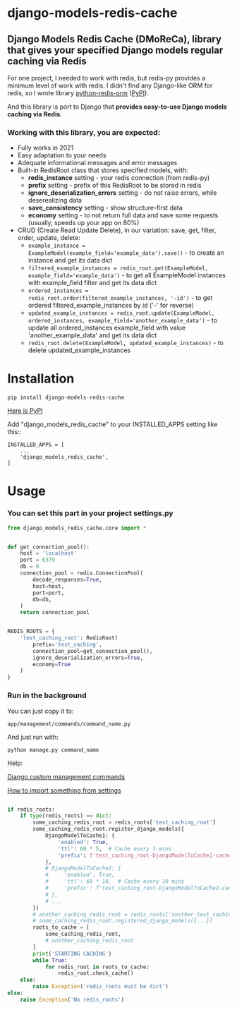 # django-models-redis-cache

## **Django Models Redis Cache (DMoReCa), library that gives your specified Django models regular caching via Redis**

For one project, I needed to work with redis, but redis-py provides a minimum level of work with redis. I didn't find any Django-like ORM for redis, so I wrote library [python-redis-orm](https://github.com/gh0st-work/python_redis_orm/) ([PyPI](https://pypi.org/project/python-redis-orm/)).

And this library is port to Django that **provides easy-to-use Django models caching via Redis**.

### Working with this library, you are expected:

- Fully works in 2021
- Easy adaptation to your needs
- Adequate informational messages and error messages
- Built-in RedisRoot class that stores specified models, with:
    - **redis_instance** setting - your redis connection (from redis-py)
    - **prefix** setting - prefix of this RedisRoot to be stored in redis
    - **ignore_deserialization_errors** setting - do not raise errors, while deserealizing data
    - **save_consistency** setting - show structure-first data
    - **economy** setting - to not return full data and save some requests (usually, speeds up your app on 80%)
- CRUD (Create Read Update Delete), in our variation: save, get, filter, order, update, delete:
    - `example_instance = ExampleModel(example_field='example_data').save()` - to create an instance and get its data dict
    - `filtered_example_instances = redis_root.get(ExampleModel, example_field='example_data')` - to get all ExampleModel instances with example_field filter and get its data dict
    - `ordered_instances = redis_root.order(filtered_example_instances, '-id')` - to get ordered filtered_example_instances by id ('-' for reverse)
    - `updated_example_instances = redis_root.update(ExampleModel, ordered_instances, example_field='another_example_data')` - to update all ordered_instances example_field with value 'another_example_data' and get its data dict
    - `redis_root.delete(ExampleModel, updated_example_instances)` - to delete updated_example_instances


# Installation
`pip install django-models-redis-cache`

[Here is PyPI](https://pypi.org/project/django-models-redis-cache/)

Add "django_models_redis_cache" to your INSTALLED_APPS setting like this::

    INSTALLED_APPS = [
        ...
        'django_models_redis_cache',
    ]

# Usage

### You can set this part in your project settings.py

```python
from django_models_redis_cache.core import *


def get_connection_pool():
    host = 'localhost'
    port = 6379
    db = 0
    connection_pool = redis.ConnectionPool(
        decode_responses=True,
        host=host,
        port=port,
        db=db,
    )
    return connection_pool


REDIS_ROOTS = {
    'test_caching_root': RedisRoot(
        prefix='test_caching',
        connection_pool=get_connection_pool(),
        ignore_deserialization_errors=True,
        economy=True
    )
}

```

### Run in the background

You can just copy it to:

`app/management/commands/command_name.py`
    
And just run with:

`python manage.py command_name`
    
Help:

[Django custom management commands](https://docs.djangoproject.com/en/3.2/howto/custom-management-commands/)
    
[How to import something from settings](https://stackoverflow.com/a/14617309)

```python

if redis_roots:
    if type(redis_roots) == dict:
        some_caching_redis_root = redis_roots['test_caching_root']
        some_caching_redis_root.register_django_models({
            DjangoModelToCache1: {
                'enabled': True,
                'ttl': 60 * 5,  # Cache every 5 mins
                'prefix': f'test_caching_root-DjangoModelToCache1-cache', # please make it unique
            },
            # DjangoModelToCache2: {
            #     'enabled': True,
            #     'ttl': 60 * 10,  # Cache every 10 mins
            #     'prefix': f'test_caching_root-DjangoModelToCache2-cache', # please make it unique
            # },
            # ...
        })
        # another_caching_redis_root = redis_roots['another_test_caching_root']
        # some_caching_redis_root.registered_django_models({...})
        roots_to_cache = [
            some_caching_redis_root,
            # another_caching_redis_root
        ]
        print('STARTING CACHING')
        while True:
            for redis_root in roots_to_cache:
                redis_root.check_cache()
    else:
        raise Exception('redis_roots must be dict')
else:
    raise Exception('No redis_roots')

```

